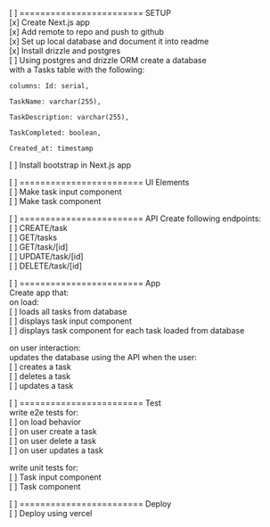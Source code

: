 [ ] ======================== SETUP  
[x] Create Next.js app     
[x] Add remote to repo and push to github  
[x] Set up local database and document it into readme     
[x] Install drizzle and postgres  
[ ] Using postgres and drizzle ORM create a database   
with a Tasks table with the following:

    columns: Id: serial, 

    TaskName: varchar(255), 

 	TaskDescription: varchar(255), 

    TaskCompleted: boolean, 

    Created_at: timestamp 

[ ] Install bootstrap in Next.js app

[ ] ======================== UI Elements  
[ ] Make task input component  
[ ] Make task component  

[ ] ======================== API
Create following endpoints:  
[ ] CREATE/task  
[ ] GET/tasks   
[ ] GET/task/[id]  
[ ] UPDATE/task/[id]  
[ ] DELETE/task/[id]  

[ ] ======================== App  
Create app that:  
on load:  
[ ] loads all tasks from database   
[ ] displays task input component  
[ ] displays task component for each task loaded from database  

on user interaction:  
updates the database using the API when the user:  
[ ] creates a task  
[ ] deletes a task  
[ ] updates a task  

[ ] ======================== Test  
write e2e tests for:  
[ ] on load behavior   
[ ] on user create a task  
[ ] on user delete a task  
[ ] on user updates a task  

write unit tests for:  
[ ] Task input component  
[ ] Task component  

[ ] ======================== Deploy  
[ ] Deploy using vercel  